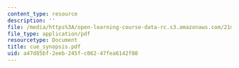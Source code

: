 ```yaml
---
content_type: resource
description: ''
file: /media/https%3A/open-learning-course-data-rc.s3.amazonaws.com/21m-734-lighting-design-for-the-theatre-fall-2003/a47d85bf2eeb245fc06247fea6142f80_cue_synopsis.pdf
file_type: application/pdf
resourcetype: Document
title: cue_synopsis.pdf
uid: a47d85bf-2eeb-245f-c062-47fea6142f80
---
```

